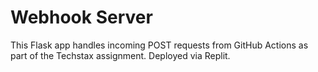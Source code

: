 # Webhook Server

This Flask app handles incoming POST requests from GitHub Actions as part of the Techstax assignment. Deployed via Replit.
